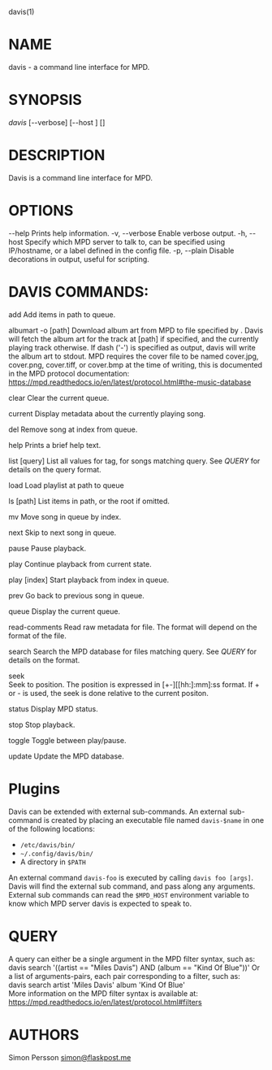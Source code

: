 davis(1)

# NAME
davis - a command line interface for MPD.

# SYNOPSIS
*davis* [--verbose] [--host <host>] <command> [<args>]

# DESCRIPTION
Davis is a command line interface for MPD.

# OPTIONS
\--help
	Prints help information.
\-v, --verbose
	Enable verbose output.
\-h, --host <host>
	Specify which MPD server to talk to, can be specified using IP/hostname,
	or a label defined in the config file.
\-p, --plain
	Disable decorations in output, useful for scripting.

# DAVIS COMMANDS:
add <path>
	Add items in path to queue.

albumart -o <output> [path]
	Download album art from MPD to file specified by <output>. Davis will
	fetch the album art for the track at [path] if specified, and the currently
	playing track otherwise. If dash ('-') is specified as output, davis will
	write the album art to stdout. MPD requires the cover file to be named
	cover.jpg, cover.png, cover.tiff, or cover.bmp at the time of writing, this
	is documented in the MPD protocol documentation:
	https://mpd.readthedocs.io/en/latest/protocol.html#the-music-database

clear
	Clear the current queue.

current
	Display metadata about the currently playing song.

del <index>
	Remove song at index from queue.

help
	Prints a brief help text.

list <tag> [query]
	List all values for tag, for songs matching query. See *QUERY*
	for details on the query format.

load <path>
	Load playlist at path to queue                    

ls [path]
	List items in path, or the root if omitted.

mv <from> <to>
	Move song in queue by index.

next
	Skip to next song in queue.

pause
	Pause playback.

play
	Continue playback from current state.

play [index]
	Start playback from index in queue.

prev
	Go back to previous song in queue.

queue
	Display the current queue.

read-comments <file>
	Read raw metadata for file. The format will depend on the format of the
	file.

search <query>
	Search the MPD database for files matching query. See *QUERY* for details on
	the format.

seek <position>             
	Seek to position. The position is expressed in [+-][[hh:]:mm]:ss format. If
	+ or - is used, the seek is done relative to the current positon.

status
	Display MPD status.

stop
	Stop playback.

toggle
	Toggle between play/pause.

update
	Update the MPD database.

# Plugins
Davis can be extended with external sub-commands. An external sub-command is
created by placing an executable file named `davis-$name` in one of the
following locations:

- `/etc/davis/bin/`
- `~/.config/davis/bin/`
- A directory in `$PATH`

An external command `davis-foo` is executed by calling `davis foo [args]`. Davis
will find the external sub command, and pass along any arguments. External sub
commands can read the `$MPD_HOST` environment variable to know which MPD server
davis is expected to speak to.

# QUERY
A query can either be a single argument in the MPD filter syntax, such as:     
	davis search '((artist == "Miles Davis") AND (album == "Kind Of Blue"))'
Or a list of arguments-pairs, each pair corresponding to a filter, such as:    
	davis search artist 'Miles Davis' album 'Kind Of Blue'         
More information on the MPD filter syntax is available at:         
	https://mpd.readthedocs.io/en/latest/protocol.html#filters  

# AUTHORS
Simon Persson <simon@flaskpost.me>
